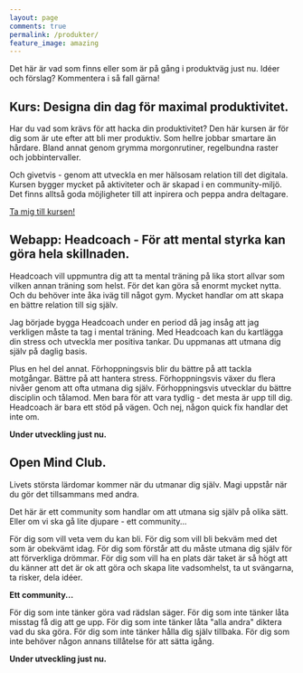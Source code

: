 ```yaml
---
layout: page
comments: true
permalink: /produkter/
feature_image: amazing
---
```


Det här är vad som finns eller som är på gång i produktväg just nu. Idéer och förslag? Kommentera i så fall gärna!

## Kurs: Designa din dag för maximal produktivitet.

Har du vad som krävs för att hacka din produktivitet? Den här kursen är för dig som är ute efter att bli mer produktiv. Som hellre jobbar smartare än hårdare. Bland annat genom grymma morgonrutiner, regelbundna raster och jobbintervaller. 

Och givetvis - genom att utveckla en mer hälsosam relation till det digitala. Kursen bygger mycket på aktiviteter
och är skapad i en community-miljö. Det finns alltså goda möjligheter till att inpirera och peppa andra deltagare.

[Ta mig till kursen!](https://www.openlearning.com/courses/designa-din-dag-fr-maximal-produktivitet)

## Webapp: Headcoach - För att mental styrka kan göra hela skillnaden.

Headcoach vill uppmuntra dig att ta mental träning på lika stort allvar som vilken annan träning som helst.
För det kan göra så enormt mycket nytta. Och du behöver inte åka iväg till något gym.
Mycket handlar om att skapa en bättre relation till sig själv.

Jag började bygga Headcoach under en period då jag insåg att jag verkligen måste ta tag i mental träning. Med Headcoach kan du kartlägga din stress och utveckla mer positiva tankar. Du uppmanas att utmana dig själv på daglig basis.

Plus en hel del annat. Förhoppningsvis blir du bättre på att tackla motgångar. Bättre på att hantera stress. Förhoppningsvis 
växer du flera nivåer genom att ofta utmana dig själv. Förhoppningsvis utvecklar du bättre disciplin och tålamod. Men bara för att vara tydlig - det mesta är upp till dig. Headcoach är bara ett stöd på vägen. 
Och nej, någon quick fix handlar det inte om.

**Under utveckling just nu.**

## Open Mind Club.

Livets största lärdomar kommer när du utmanar dig själv. Magi uppstår när du gör det tillsammans med andra.

Det här är ett community som handlar om att utmana sig själv på olika sätt. Eller om vi ska gå lite djupare - ett community...

För dig som vill veta vem du kan bli. För dig som vill bli bekväm med det som är obekvämt idag. För dig som förstår att du måste utmana dig själv för att förverkliga drömmar. För dig som vill ha en plats där taket är så högt att du känner att det är ok att göra och skapa lite vadsomhelst, ta ut svängarna, ta risker, dela idéer.

**Ett community...**

För dig som inte tänker göra vad rädslan säger. För dig som inte tänker låta misstag få dig att ge upp. För dig som inte tänker låta "alla andra" diktera vad du ska göra. För dig som inte tänker hålla dig själv tillbaka. För dig som inte behöver någon annans tillåtelse för att sätta igång.

**Under utveckling just nu.**
